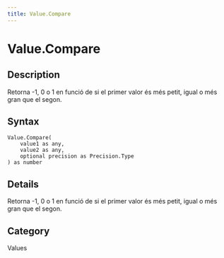 ```yaml
---
title: Value.Compare
---
```


# Value.Compare


## Description

Retorna -1, 0 o 1 en funció de si el primer valor és més petit, igual o més gran que el segon.


## Syntax

```powerquery
Value.Compare(
    value1 as any,
    value2 as any,
    optional precision as Precision.Type
) as number
```


## Details

Retorna -1, 0 o 1 en funció de si el primer valor és més petit, igual o més gran que el segon.



## Category
Values
